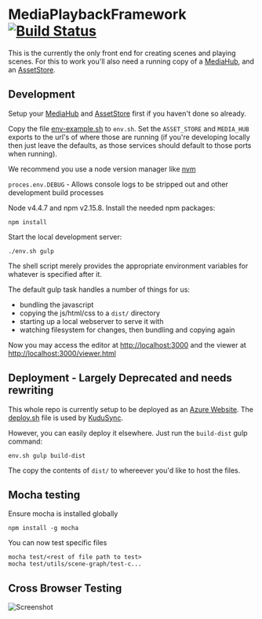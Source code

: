 # MediaPlaybackFramework [![Build Status](https://travis-ci.org/Colum-SMA-Dev/MediaHub.svg?branch=master)](https://travis-ci.org/Colum-SMA-Dev/MediaPlaybackFramework.svg?branch=master)

This is the currently the only front end for creating scenes and playing scenes.  For this to work you'll also need a running copy of a [MediaHub](https://github.com/UoSMediaFrameworks/uos-media-hub-legacy), and an [AssetStore](https://github.com/Colum-SMA-Dev/AssetStore).  

## Development

Setup your [MediaHub](https://github.com/UoSMediaFrameworks/uos-media-hub-legacy) and [AssetStore](https://github.com/UoSMediaFrameworks/uos-asset-store-legacy) first if you haven't done so already.

Copy the file [env-example.sh](env-example.sh) to `env.sh`.  Set the `ASSET_STORE` and `MEDIA_HUB` exports to the url's of where those are running (if you're developing locally then just leave the defaults, as those services should default to those ports when running).  

We recommend you use a node version manager like [nvm](https://github.com/creationix/nvm)


`proces.env.DEBUG` - Allows console logs to be stripped out and other development build processes

Node v4.4.7 and npm v2.15.8. 
Install the needed npm packages:
```
npm install
```

Start the local development server:
```
./env.sh gulp
```

The shell script merely provides the appropriate environment variables for whatever is specified after it.

The default gulp task handles a number of things for us:
- bundling the javascript 
- copying the js/html/css to a `dist/` directory
- starting up a local webserver to serve it with
- watching filesystem for changes, then bundling and copying again

Now you may access the editor at [http://localhost:3000](http://localhost:3000) and the viewer at [http://localhost:3000/viewer.html](http://localhost:3000/viewer.html)


## Deployment - Largely Deprecated and needs rewriting

This whole repo is currently setup to be deployed as an [Azure Website](http://azure.microsoft.com).  The [deploy.sh](deploy.sh) file is used by [KuduSync](https://github.com/projectkudu/KuduSync).

However, you can easily deploy it elsewhere.  Just run the `build-dist` gulp command:

```
env.sh gulp build-dist
```

The copy the contents of `dist/` to whereever you'd like to host the files.

## Mocha testing

Ensure mocha is installed globally

```
npm install -g mocha
```

You can now test specific files 

```
mocha test/<rest of file path to test>
mocha test/utils/scene-graph/test-c...
```

## Cross Browser Testing

![Screenshot](https://www.browserstack.com/images/layout/browserstack-logo-600x315.png)
